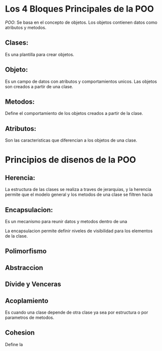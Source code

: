 # Los 4 Bloques Principales de la POO

*POO*: Se basa en el concepto de objetos. Los objetos contienen datos como atributos y metodos.

## Clases:

Es una plantilla para crear objetos.

## Objeto:

Es un campo de datos con atributos y comportamientos unicos. Las objetos son creados a partir de una clase.

## Metodos:

Define el comportamiento de los objetos creados a partir de la clase.

## Atributos:

Son las caracteristicas que diferencian a los objetos de una clase.


# Principios de disenos de la POO

## Herencia:

La estructura de las clases se realiza a traves de jerarquias, y la herencia permite que el modelo general y los metodos de una clase se filtren hacia

## Encapsulacion:

Es un mecanismo para reunir datos y metodos dentro de una

La encapsulacion permite definir niveles de visibilidad para los elementos de la clase.

## Polimorfismo



## Abstraccion


## Divide y Venceras

## Acoplamiento

Es cuando una clase depende de otra clase ya sea por estructura o por parametros de metodos.

## Cohesion

Define  la 
